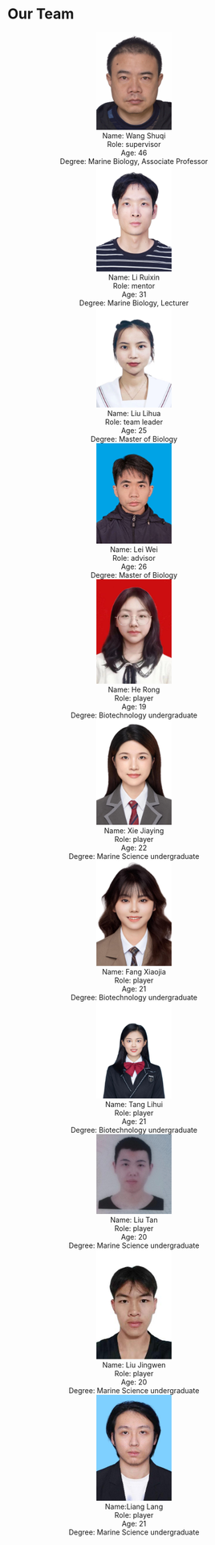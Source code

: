 # Our Team



<center>
    <img src="./img/wangShuqi.jpeg" alt="" style="width:150px;" />
</center>
<center>
    Name: Wang Shuqi<br>
    Role: supervisor<br>
    Age: 46<br>
    Degree: Marine Biology, Associate Professor
</center>


<center>
    <img src="./img/liRuixin.jpeg" alt="" style="width:150px;" />
</center>
<center>
    Name: Li Ruixin<br>
    Role: mentor<br>
    Age: 31<br>
    Degree: Marine Biology, Lecturer
</center>


<center>
    <img src="./img/lihua.jpg" alt="" style="width:150px;" />
</center>
<center>
    Name: Liu Lihua <br>
    Role: team leader<br>
    Age: 25<br>
    Degree: Master of Biology
</center>


<center>
    <img src="./img/leiwei.jpg" alt="" style="width:150px;" />
</center>
<center>
    Name: Lei Wei<br>
    Role: advisor<br>
    Age: 26<br>
    Degree: Master of Biology
</center>


<center>
    <img src="./img/heRong.jpeg" alt="" style="width:150px;" />
</center>
<center>
    Name: He Rong<br>
    Role: player<br>
    Age: 19<br>
    Degree: Biotechnology undergraduate
</center>


<center>
    <img src="./img/xieJiaying.jpeg" alt="" style="width:150px;" />
</center>
<center>
    Name: Xie Jiaying<br>
    Role: player<br>
    Age: 22<br>
    Degree: Marine Science undergraduate
</center>


<center>
    <img src="./img/fangXiaojia.jpeg" alt="" style="width:150px;" />
</center>
<center>
    Name: Fang Xiaojia<br>
    Role: player<br>
    Age: 21<br>
    Degree: Biotechnology undergraduate
</center>


<center>
    <img src="./img/tangLihui.jpeg" alt="" style="width:150px;" />
</center>
<center>
    Name: Tang Lihui<br>
    Role: player<br>
    Age: 21<br>
    Degree: Biotechnology undergraduate
</center>


<center>
    <img src="./img/liuTan.jpeg" alt="" style="width:150px;" />
</center>
<center>
    Name: Liu Tan<br>
    Role: player<br>
    Age: 20<br>
    Degree: Marine Science undergraduate	
</center>


<center>
    <img src="./img/liuJingwen.jpeg" alt="" style="width:150px;" />
</center>
<center>
    Name: Liu Jingwen<br>
    Role: player<br>
    Age: 20<br>
    Degree: Marine Science undergraduate		
</center>


<center>
    <img src="./img/liangLang.jpeg" alt="" style="width:150px;" />
</center>
<center>
    Name:Liang Lang<br>
    Role: player<br>
    Age: 21<br>
    Degree: Marine Science undergraduate		
</center>

